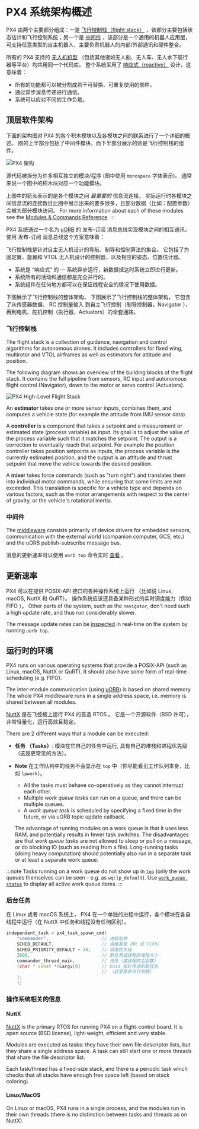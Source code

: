 # PX4 系统架构概述

PX4 由两个主要部分组成：一是 [飞行控制栈（flight stack）](#flight-stack) ，该部分主要包括状态估计和飞行控制系统；另一个是 [中间件](#middleware) ，该部分是一个通用的机器人应用层，可支持任意类型的自主机器人，主要负责机器人的内部/外部通讯和硬件整合。

所有的 PX4 支持的 [无人机机型](../airframes/README.md) （包括其他诸如无人船、无人车、无人水下航行器等平台）均共用同一个代码库。 整个系统采用了 [响应式（reactive）](http://www.reactivemanifesto.org) 设计，这意味着：

- 所有的功能都可以被分割成若干可替换、可重复使用的部件。
- 通过异步消息传递进行通信。
- 系统可以应对不同的工作负载。


<a id="architecture"></a>

## 顶层软件架构

下面的架构图对 PX4 的各个积木模块以及各模块之间的联系进行了一个详细的概述。 图的上半部分包括了中间件模块，而下半部分展示的则是飞行控制栈的组件。

![PX4 架构](../../assets/diagrams/PX4_Architecture.svg)


<!-- This diagram can be updated from 
[here](https://drive.google.com/file/d/0B1TDW9ajamYkaGx3R0xGb1NaeU0/view?usp=sharing) 
and opened with draw.io Diagrams. You might need to request access if you
don't have a px4.io Google account.
Caution: it can happen that after exporting some of the arrows are wrong. In
that case zoom into the graph until the arrows are correct, and then export
again. -->

源代码被拆分为许多相互独立的模块/程序 (图中使用 `monospace` 字体表示)。 通常来说一个图中的积木块对应一个功能模块。

上图中的箭头表示的是各个模块之间 *最重要的* 信息流连接。 实际运行时各模块之间信息流的连接数目比图中展示出来的要多很多，且部分数据（比如：配置参数）会被大部分模块访问。 For more information about each of these modules see the [Modules & Commands Reference](../modules/modules_main.md).
:::

PX4 系统通过一个名为 [uORB](../middleware/uorb.md) 的 发布-订阅 消息总线实现模块之间的相互通讯。 使用 发布-订阅 消息总线这个方案意味着：

飞行控制栈是针对自主无人机设计的导航、制导和控制算法的集合。 它包括了为固定翼、旋翼和 VTOL 无人机设计的控制器，以及相应的姿态、位置估计器。

- 系统是 “响应式” 的 — 系统异步运行，新数据抵达时系统立即进行更新。
- 系统所有的活动和通信都是完全并行的。
- 系统组件在任何地方都可以在保证线程安全的情况下使用数据。

下图展示了飞行控制栈的整体架构， 下图展示了飞行控制栈的整体架构， 它包含了从传感器数据、 RC 控制量输入 到自主飞行控制（制导控制器，Navigator ），再到电机、舵机控制（执行器，Actuators）的全套通路。


### 飞行控制栈

The flight stack is a collection of guidance, navigation and control algorithms for autonomous drones. It includes controllers for fixed wing, multirotor and VTOL airframes as well as estimators for attitude and position.

The following diagram shows an overview of the building blocks of the flight stack. It contains the full pipeline from sensors, RC input and autonomous flight control (Navigator), down to the motor or servo control (Actuators).

![PX4 High-Level Flight Stack](../../assets/diagrams/PX4_High-Level_Flight-Stack.svg) <!-- This diagram can be updated from 
[here](https://drive.google.com/a/px4.io/file/d/15J0eCL77fHbItA249epT3i2iOx4VwJGI/view?usp=sharing) 
and opened with draw.io Diagrams. You might need to request access if you
don't have a px4.io Google account.
Caution: it can happen that after exporting some of the arrows are wrong. In
that case zoom into the graph until the arrows are correct, and then export
again. -->

An **estimator** takes one or more sensor inputs, combines them, and computes a vehicle state (for example the attitude from IMU sensor data).

A **controller** is a component that takes a setpoint and a measurement or estimated state (process variable) as input. Its goal is to adjust the value of the process variable such that it matches the setpoint. The output is a correction to eventually reach that setpoint. For example the position controller takes position setpoints as inputs, the process variable is the currently estimated position, and the output is an attitude and thrust setpoint that move the vehicle towards the desired position.

A **mixer** takes force commands (such as "turn right") and translates them into individual motor commands, while ensuring that some limits are not exceeded. This translation is specific for a vehicle type and depends on various factors, such as the motor arrangements with respect to the center of gravity, or the vehicle's rotational inertia.


<a id="middleware"></a>

### 中间件

The [middleware](../middleware/README.md) consists primarily of device drivers for embedded sensors, communication with the external world (companion computer, GCS, etc.) and the uORB publish-subscribe message bus.

消息的更新速率可以使用 `uorb top` 命令实时 [查看](../middleware/uorb.md#urb-top-command) 。


## 更新速率

PX4 可以在提供 POSIX-API 接口的各种操作系统上运行 （比如说 Linux, macOS, NuttX 和 QuRT）。 操作系统应该还具备某种形式的实时调度能力（例如 FIFO ）。 Other parts of the system, such as the `navigator`, don't need such a high update rate, and thus run considerably slower.

The message update rates can be [inspected](../middleware/uorb.md) in real-time on the system by running `uorb top`.

<a id="runtime-environment"></a>

## 运行时的环境

PX4 runs on various operating systems that provide a POSIX-API (such as Linux, macOS, NuttX or QuRT). It should also have some form of real-time scheduling (e.g. FIFO).

The inter-module communication (using [uORB](../middleware/uorb.md)) is based on shared memory. The whole PX4 middleware runs in a single address space, i.e. memory is shared between all modules.

[NuttX](http://nuttx.org/) 是在飞控板上运行 PX4 的首选 RTOS 。 它是一个开源软件（BSD 许可）， 非常轻量化，运行高效且稳定。

There are 2 different ways that a module can be executed:
- **任务 （Tasks）**: 模块在它自己的任务中运行, 具有自己的堆栈和进程优先级（这是更常见的方法）。
- **Note** 在工作队列中的任务不会显示在 `top` 中（你尽能看见工作队列本身，比如 `lpwork`）。
  - All the tasks must behave co-operatively as they cannot interrupt each other.
  - Multiple *work queue tasks* can run on a queue, and there can be multiple queues.
  - A *work queue task* is scheduled by specifying a fixed time in the future, or via uORB topic update callback.

  The advantage of running modules on a work queue is that it uses less RAM, and potentially results in fewer task switches. The disadvantages are that *work queue tasks* are not allowed to sleep or poll on a message, or do blocking IO (such as reading from a file). Long-running tasks (doing heavy computation) should potentially also run in a separate task or at least a separate work queue.

:::note
Tasks running on a work queue do not show up in [`top`](../modules/modules_command.html#top) (only the work queues themselves can be seen - e.g. as `wq:lp_default`). Use [`work_queue status`](../modules/modules_system.md#work-queue) to display all active work queue items.
:::

### 后台任务

在 Linux 或者 macOS 系统上， PX4 在一个单独的进程中运行，各个模块在各自线程中运行（在 NuttX 中任务和线程没有任何区别）。

```cpp
independent_task = px4_task_spawn_cmd(
    "commander",                    // 进程名称
    SCHED_DEFAULT,                  // 调度类型（RR 或 FIFO）
    SCHED_PRIORITY_DEFAULT + 40,    // 调度优先级
    3600,                           // 新任务或线程的堆栈大小
    commander_thread_main,          // 任务（或线程的主函数）
    (char * const *)&argv[0]        // Void 指针传递到新任务
                                    // （这里是命令行参数）
    );
    );
```


### 操作系统相关的信息

#### NuttX

[NuttX](https://nuttx.apache.org//) is the primary RTOS for running PX4 on a flight-control board. It is open source (BSD license), light-weight, efficient and very stable.

Modules are executed as tasks: they have their own file descriptor lists, but they share a single address space. A task can still start one or more threads that share the file descriptor list.

Each task/thread has a fixed-size stack, and there is a periodic task which checks that all stacks have enough free space left (based on stack coloring).


#### Linux/MacOS

On Linux or macOS, PX4 runs in a single process, and the modules run in their own threads (there is no distinction between tasks and threads as on NuttX).
